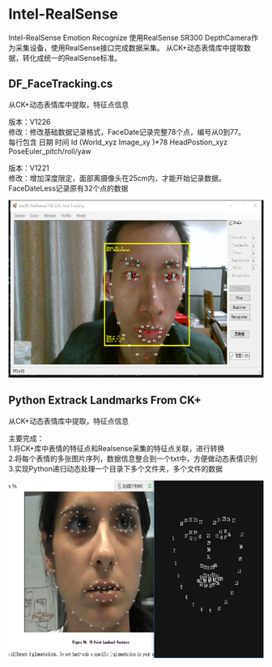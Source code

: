 ﻿# Intel-RealSense
Intel-RealSense Emotion Recognize
使用RealSense SR300 DepthCamera作为采集设备，使用RealSense接口完成数据采集。
从CK+动态表情库中提取数据，转化成统一的RealSense标准。

## DF_FaceTracking.cs
从CK+动态表情库中提取，特征点信息  
 
版本：V1226    
修改：修改基础数据记录格式，FaceDate记录完整78个点，编号从0到77。     
      每行包含 日期 时间 Id (World_xyz Image_xy )*78 HeadPostion_xyz PoseEuler_pitch/roll/yaw  

版本：V1221     
修改：增加深度限定，面部离摄像头在25cm内，才能开始记录数据。      
      FaceDateLess记录原有32个点的数据

<div align=center><img src="https://github.com/EStormLynn/Intel-RealSense/blob/master/Image/界面.png" width="663" height="350" alt="程序界面"/></div>


## Python Extrack Landmarks From CK+
从CK+动态表情库中提取，特征点信息  

主要完成：  
1.将CK+库中表情的特征点和Realsense采集的特征点关联，进行转换   
2.将每个表情的多张图片序列，数据信息整合到一个txt中，方便做动态表情识别   
3.实现Python递归动态处理一个目录下多个文件夹，多个文件的数据  


<div align=center><img src="https://github.com/EStormLynn/Intel-RealSense/blob/master/Image/landmarkPoint%20of%20RS%20and%20CK%2B.png" width="680" height="350" alt="landmarkPoint of RS and CK+"/></div>